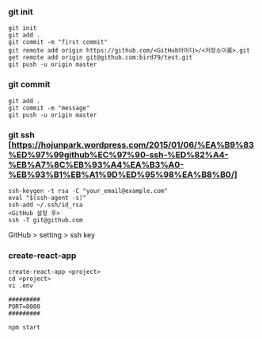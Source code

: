 ### git init
```
git init
git add .
git commit -m "first commit"
git remote add origin https://github.com/<GitHub아이디>/<저장소이름>.git
get remote add origin git@github.com:bird79/test.git
git push -u origin master
```

### git commit
```
git add .
git commit -m "message"
git push -u origin master
```

### git ssh [https://hojunpark.wordpress.com/2015/01/06/%EA%B9%83%ED%97%99github%EC%97%90-ssh-%ED%82%A4-%EB%A7%8C%EB%93%A4%EA%B3%A0-%EB%93%B1%EB%A1%9D%ED%95%98%EA%B8%B0/]
```
ssh-keygen -t rsa -C "your_email@example.com"
eval "$(ssh-agent -s)"
ssh-add ~/.ssh/id_rsa
<GitHub 설정 후>
ssh -T git@github.com
```
GitHub > setting > ssh key



### create-react-app
```
create-react-app <project>
cd <project>
vi .env
```
```
#########
PORT=8080
#########
```
```
npm start
```